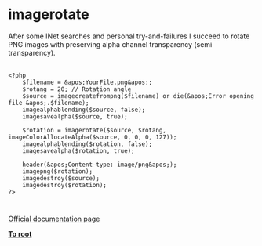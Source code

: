 # imagerotate



After some INet searches and personal try-and-failures I succeed to rotate PNG images with preserving alpha channel transparency (semi transparency).<br><br>

```
<?php
    $filename = &apos;YourFile.png&apos;;
    $rotang = 20; // Rotation angle
    $source = imagecreatefrompng($filename) or die(&apos;Error opening file &apos;.$filename);
    imagealphablending($source, false);
    imagesavealpha($source, true);

    $rotation = imagerotate($source, $rotang, imageColorAllocateAlpha($source, 0, 0, 0, 127));
    imagealphablending($rotation, false);
    imagesavealpha($rotation, true);

    header(&apos;Content-type: image/png&apos;);
    imagepng($rotation);
    imagedestroy($source);
    imagedestroy($rotation);
?>
```
  

#

[Official documentation page](https://www.php.net/manual/en/function.imagerotate.php)

**[To root](/README.md)**